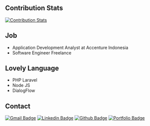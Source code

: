 <!-- **iniwahyu/iniwahyu** is a ✨ _special_ ✨ repository because its `README.md` (this file) appears on your GitHub profile. -->

## Contribution Stats
[![Contribution Stats](https://github-contribution-stats.vercel.app/api/?username=iniwahyu)](https://github.com/lorddashme/github-contribution-stats)

## Job
- Application Development Analyst at Accenture Indonesia
- Software Engineer Freelance

## Lovely Language
- PHP Laravel
- Node JS
- DialogFlow

## Contact
[![Gmail Badge](https://img.shields.io/badge/-wrep17@gmail.com-c14438?style=flat&logo=Gmail&logoColor=white&link=mailto:wrep17@gmail.com)](mailto:wrep17@gmail.com) 
[![Linkedin Badge](https://img.shields.io/badge/-wahyuriz17-0072b1?style=flat&logo=Linkedin&logoColor=white&link=https://www.linkedin.com/in/wahyuriz17/)](https://www.linkedin.com/in/wahyuriz17/) [![Github Badge](https://img.shields.io/badge/-iniwahyu-grey?style=flat&logo=github&logoColor=white&link=https://github.com/iniwahyu/)](https://www.github.com/iniwahyu/) [![Portfolio Badge](https://img.shields.io/badge/portfolio-web-blue?style=flat&link=http://iniwahyu.my.id/)](http://iniwahyu.id) 
